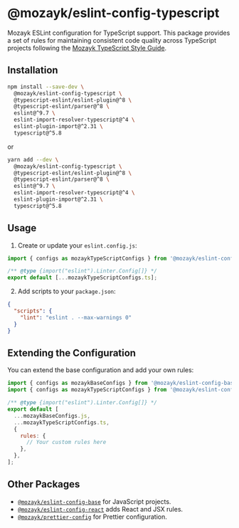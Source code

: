 # @mozayk/eslint-config-typescript

Mozayk ESLint configuration for TypeScript support. This package provides a set of rules for maintaining consistent code quality across TypeScript projects following the [Mozayk TypeScript Style Guide](https://github.com/mozayk/typescript-style-guide#readme).

## Installation

```bash
npm install --save-dev \
  @mozayk/eslint-config-typescript \
  @typescript-eslint/eslint-plugin@^8 \
  @typescript-eslint/parser@^8 \
  eslint@^9.7 \
  eslint-import-resolver-typescript@^4 \
  eslint-plugin-import@^2.31 \
  typescript@^5.8
```

or

```bash
yarn add --dev \
  @mozayk/eslint-config-typescript \
  @typescript-eslint/eslint-plugin@^8 \
  @typescript-eslint/parser@^8 \
  eslint@^9.7 \
  eslint-import-resolver-typescript@^4 \
  eslint-plugin-import@^2.31 \
  typescript@^5.8
```

## Usage

1. Create or update your `eslint.config.js`:

```javascript
import { configs as mozaykTypeScriptConfigs } from '@mozayk/eslint-config-typescript';

/** @type {import("eslint").Linter.Config[]} */
export default [...mozaykTypeScriptConfigs.ts];
```

2. Add scripts to your `package.json`:

```json
{
  "scripts": {
    "lint": "eslint . --max-warnings 0"
  }
}
```

## Extending the Configuration

You can extend the base configuration and add your own rules:

```javascript
import { configs as mozaykBaseConfigs } from '@mozayk/eslint-config-base';
import { configs as mozaykTypeScriptConfigs } from '@mozayk/eslint-config-typescript';

/** @type {import("eslint").Linter.Config[]} */
export default [
  ...mozaykBaseConfigs.js,
  ...mozaykTypeScriptConfigs.ts,
  {
    rules: {
      // Your custom rules here
    },
  },
];
```

## Other Packages

- [`@mozayk/eslint-config-base`](https://www.npmjs.com/package/@mozayk/eslint-config-base) for JavaScript projects.
- [`@mozayk/eslint-config-react`](https://www.npmjs.com/package/@mozayk/eslint-config-react) adds React and JSX rules.
- [`@mozayk/prettier-config`](https://www.npmjs.com/package/@mozayk/prettier-config) for Prettier configuration.
